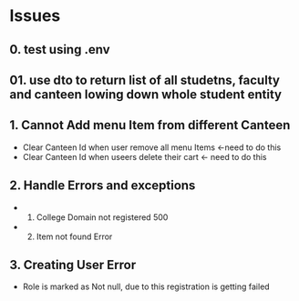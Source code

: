 # Issues

## 0. test using .env 
## 01. use dto to return list of all studetns, faculty and canteen lowing down whole student entity

## 1. Cannot Add menu Item from different Canteen

- Clear Canteen Id when user remove all menu Items <-need to do this
- Clear Canteen Id when useers delete their cart  <- need to do this 


## 2. Handle Errors and exceptions 

- 1. College Domain not registered 500
- 2. Item not found Error


## 3. Creating User Error
- Role is marked as Not null, due to this registration is getting failed